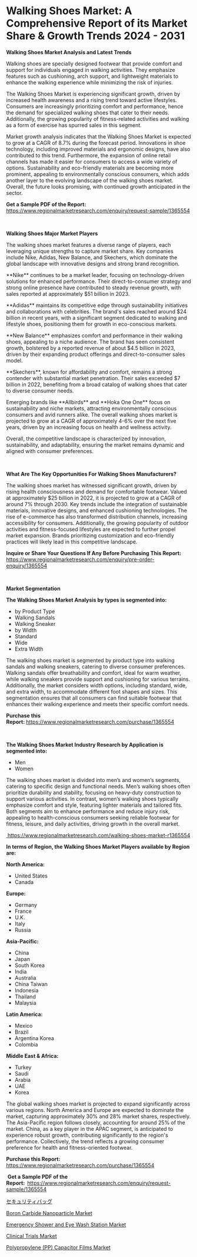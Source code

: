 <p><h1>Walking Shoes Market: A Comprehensive Report of its Market Share & Growth Trends 2024 - 2031</h1></p><p><strong>Walking Shoes Market Analysis and Latest Trends</strong></p>
<p><p>Walking shoes are specially designed footwear that provide comfort and support for individuals engaged in walking activities. They emphasize features such as cushioning, arch support, and lightweight materials to enhance the walking experience while minimizing the risk of injuries.</p><p>The Walking Shoes Market is experiencing significant growth, driven by increased health awareness and a rising trend toward active lifestyles. Consumers are increasingly prioritizing comfort and performance, hence the demand for specialized walking shoes that cater to their needs. Additionally, the growing popularity of fitness-related activities and walking as a form of exercise has spurred sales in this segment.</p><p>Market growth analysis indicates that the Walking Shoes Market is expected to grow at a CAGR of 8.7% during the forecast period. Innovations in shoe technology, including improved materials and ergonomic designs, have also contributed to this trend. Furthermore, the expansion of online retail channels has made it easier for consumers to access a wide variety of options. Sustainability and eco-friendly materials are becoming more prominent, appealing to environmentally conscious consumers, which adds another layer to the evolving landscape of the walking shoes market. Overall, the future looks promising, with continued growth anticipated in the sector.</p></p>
<p><strong>Get a Sample PDF of the Report:&nbsp;</strong> <a href="https://www.regionalmarketresearch.com/enquiry/request-sample/1365554">https://www.regionalmarketresearch.com/enquiry/request-sample/1365554</a></p>
<p>&nbsp;</p>
<p><strong>Walking Shoes Major Market Players</strong></p>
<p><p>The walking shoes market features a diverse range of players, each leveraging unique strengths to capture market share. Key companies include Nike, Adidas, New Balance, and Skechers, which dominate the global landscape with innovative designs and strong brand recognition.</p><p>**Nike** continues to be a market leader, focusing on technology-driven solutions for enhanced performance. Their direct-to-consumer strategy and strong online presence have contributed to steady revenue growth, with sales reported at approximately $51 billion in 2023.</p><p>**Adidas** maintains its competitive edge through sustainability initiatives and collaborations with celebrities. The brand's sales reached around $24 billion in recent years, with a significant segment dedicated to walking and lifestyle shoes, positioning them for growth in eco-conscious markets.</p><p>**New Balance** emphasizes comfort and performance in their walking shoes, appealing to a niche audience. The brand has seen consistent growth, bolstered by a reported revenue of about $4.5 billion in 2023, driven by their expanding product offerings and direct-to-consumer sales model.</p><p>**Skechers**, known for affordability and comfort, remains a strong contender with substantial market penetration. Their sales exceeded $7 billion in 2022, benefiting from a broad catalog of walking shoes that cater to diverse consumer needs.</p><p>Emerging brands like **Allbirds** and **Hoka One One** focus on sustainability and niche markets, attracting environmentally conscious consumers and avid runners alike. The overall walking shoes market is projected to grow at a CAGR of approximately 4-6% over the next five years, driven by an increasing focus on health and wellness activity. </p><p>Overall, the competitive landscape is characterized by innovation, sustainability, and adaptability, ensuring the market remains dynamic and aligned with consumer preferences.</p></p>
<p>&nbsp;</p>
<p><strong>What Are The Key Opportunities For Walking Shoes Manufacturers?</strong></p>
<p><p>The walking shoes market has witnessed significant growth, driven by rising health consciousness and demand for comfortable footwear. Valued at approximately $25 billion in 2022, it is projected to grow at a CAGR of around 7% through 2030. Key trends include the integration of sustainable materials, innovative designs, and enhanced cushioning technologies. The rise of e-commerce has also transformed distribution channels, increasing accessibility for consumers. Additionally, the growing popularity of outdoor activities and fitness-focused lifestyles are expected to further propel market expansion. Brands prioritizing customization and eco-friendly practices will likely lead in this competitive landscape.</p></p>
<p><strong>Inquire or Share Your Questions If Any Before Purchasing This Report:</strong> <a href="https://www.regionalmarketresearch.com/enquiry/pre-order-enquiry/1365554">https://www.regionalmarketresearch.com/enquiry/pre-order-enquiry/1365554</a></p>
<p>&nbsp;</p>
<p><strong>Market Segmentation</strong></p>
<p><strong>The Walking Shoes Market Analysis by types is segmented into:</strong></p>
<p><ul><li>by Product Type</li><li>Walking Sandals</li><li>Walking Sneaker</li><li>by Width</li><li>Standard</li><li>Wide</li><li>Extra Width</li></ul></p>
<p><p>The walking shoes market is segmented by product type into walking sandals and walking sneakers, catering to diverse consumer preferences. Walking sandals offer breathability and comfort, ideal for warm weather, while walking sneakers provide support and cushioning for various terrains. Additionally, the market considers width options, including standard, wide, and extra width, to accommodate different foot shapes and sizes. This segmentation ensures that all consumers can find suitable footwear that enhances their walking experience and meets their specific comfort needs.</p></p>
<p><strong>Purchase this Report:&nbsp;</strong><a href="https://www.regionalmarketresearch.com/purchase/1365554">https://www.regionalmarketresearch.com/purchase/1365554</a></p>
<p>&nbsp;</p>
<p><strong>The Walking Shoes Market Industry Research by Application is segmented into:</strong></p>
<p><ul><li>Men</li><li>Women</li></ul></p>
<p><p>The walking shoes market is divided into men’s and women’s segments, catering to specific design and functional needs. Men’s walking shoes often prioritize durability and stability, focusing on heavy-duty construction to support various activities. In contrast, women’s walking shoes typically emphasize comfort and style, featuring lighter materials and tailored fits. Both segments aim to enhance performance and reduce injury risk, appealing to health-conscious consumers seeking reliable footwear for fitness, leisure, and daily activities, driving growth in the overall market.</p></p>
<p><a href="https://www.regionalmarketresearch.com/walking-shoes-market-r1365554">&nbsp;https://www.regionalmarketresearch.com/walking-shoes-market-r1365554</a></p>
<p><strong>In terms of Region, the Walking Shoes Market Players available by Region are:</strong></p>
<p>
    <p> <strong> North America: </strong>
        <ul>
            <li>United States</li>
            <li>Canada</li>
        </ul>
        </p> 
    <p> <strong> Europe: </strong>
        <ul>
            <li>Germany</li>
            <li>France</li>
            <li>U.K.</li>
            <li>Italy</li>
            <li>Russia</li>
        </ul>
        </p> 
    <p> <strong> Asia-Pacific: </strong>
        <ul>
            <li>China</li>
            <li>Japan</li>
            <li>South Korea</li>
            <li>India</li>
            <li>Australia</li>
            <li>China Taiwan</li>
            <li>Indonesia</li>
            <li>Thailand</li>
            <li>Malaysia</li>
        </ul>
        </p> 
    <p> <strong> Latin America: </strong>
        <ul>
            <li>Mexico</li>
            <li>Brazil</li>
            <li>Argentina Korea</li>
            <li>Colombia</li>
        </ul>
        </p> 
    <p> <strong> Middle East & Africa: </strong>
        <ul>
            <li>Turkey</li>
            <li>Saudi</li>
            <li>Arabia</li>
            <li>UAE</li>
            <li>Korea</li>
        </ul>
    </p>
    </p>
<p><p>The global walking shoes market is projected to expand significantly across various regions. North America and Europe are expected to dominate the market, capturing approximately 30% and 28% market shares, respectively. The Asia-Pacific region follows closely, accounting for around 25% of the market. China, as a key player in the APAC segment, is anticipated to experience robust growth, contributing significantly to the region's performance. Collectively, the trend reflects a growing consumer preference for health and fitness-oriented footwear.</p></p>
<p><strong>Purchase this Report: </strong><a href="https://www.regionalmarketresearch.com/purchase/1365554">https://www.regionalmarketresearch.com/purchase/1365554</a></p>
<p>&nbsp;<strong>Get a Sample PDF of the Report:&nbsp;&nbsp;</strong><a href="https://www.regionalmarketresearch.com/enquiry/request-sample/1365554">https://www.regionalmarketresearch.com/enquiry/request-sample/1365554</a></p>
<p><strong></strong></p>
<p><p><a href="https://medium.com/@mares423/2024%E5%B9%B4%E3%81%8B%E3%82%892031%E5%B9%B4%E3%81%BE%E3%81%A7%E3%81%AE%E3%82%BB%E3%82%AD%E3%83%A5%E3%83%AA%E3%83%86%E3%82%A3%E3%83%90%E3%83%83%E3%82%B0%E5%B8%82%E5%A0%B4%E3%82%B7%E3%82%A7%E3%82%A2%E3%81%8A%E3%82%88%E3%81%B3%E7%AB%B6%E4%BA%89%E7%92%B0%E5%A2%83%E3%81%AB%E9%96%A2%E3%81%99%E3%82%8B%E6%B4%9E%E5%AF%9F-3805c027b1ae?postPublishedType=repub">セキュリティバッグ</a></p><p><a href="https://issuu.com/reportprime-2/docs/boron-carbide-nanoparticle-market-s_9b53e53ad67757">Boron Carbide Nanoparticle Market</a></p><p><a href="https://www.linkedin.com/pulse/emerging-trends-emergency-shower-eye-wash-station-market-v67ie?trackingId=kPXxbuHaQnSo%2FYBvNu5kMA%3D%3D">Emergency Shower and Eye Wash Station Market</a></p><p><a href="https://www.linkedin.com/pulse/clinical-trials-market-share-analysis-growth-trends-forecasts-0opoc?trackingId=R2apPlNLQl2rMDuVDpCYcw%3D%3D">Clinical Trials Market</a></p><p><a href="https://issuu.com/reportprime-2/docs/polypropylene-pp-capacitor-films-ma_d368e09c3d78dd">Polypropylene (PP) Capacitor Films Market</a></p></p>